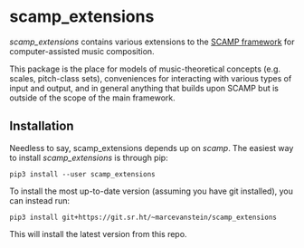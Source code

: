# scamp_extensions

_scamp_extensions_ contains various extensions to the [SCAMP framework](https://pypi.org/project/scamp/) for computer-assisted music composition.

This package is the place for models of music-theoretical concepts (e.g. scales, pitch-class sets), conveniences for interacting with various types of input and output, and in general anything that builds upon SCAMP but is outside of the scope of the main framework.

## Installation

Needless to say, scamp_extensions depends up on *scamp*. The easiest way to install *scamp_extensions* is through pip:

```
pip3 install --user scamp_extensions
```

To install the most up-to-date version (assuming you have git installed), you can instead run:

```
pip3 install git+https://git.sr.ht/~marcevanstein/scamp_extensions
```

This will install the latest version from this repo.
